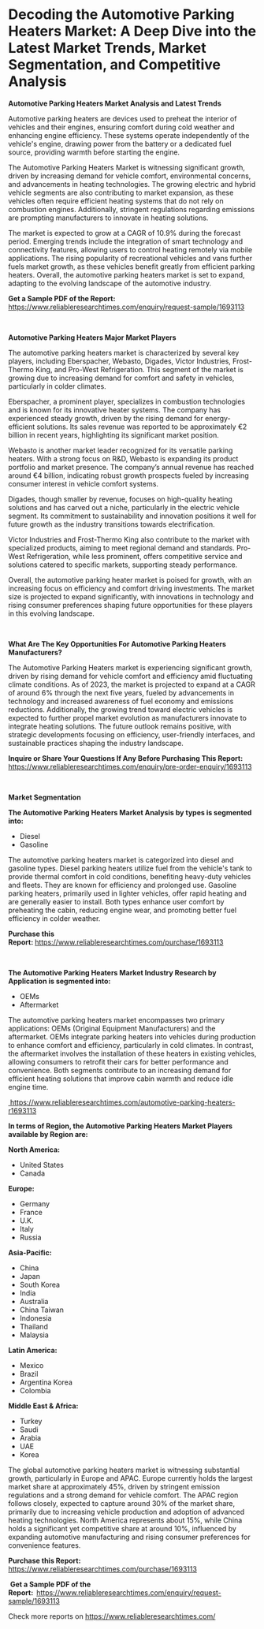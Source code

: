 <p><h1>Decoding the Automotive Parking Heaters Market: A Deep Dive into the Latest Market Trends, Market Segmentation, and Competitive Analysis</h1></p><p><strong>Automotive Parking Heaters Market Analysis and Latest Trends</strong></p>
<p><p>Automotive parking heaters are devices used to preheat the interior of vehicles and their engines, ensuring comfort during cold weather and enhancing engine efficiency. These systems operate independently of the vehicle's engine, drawing power from the battery or a dedicated fuel source, providing warmth before starting the engine.</p><p>The Automotive Parking Heaters Market is witnessing significant growth, driven by increasing demand for vehicle comfort, environmental concerns, and advancements in heating technologies. The growing electric and hybrid vehicle segments are also contributing to market expansion, as these vehicles often require efficient heating systems that do not rely on combustion engines. Additionally, stringent regulations regarding emissions are prompting manufacturers to innovate in heating solutions.</p><p>The market is expected to grow at a CAGR of 10.9% during the forecast period. Emerging trends include the integration of smart technology and connectivity features, allowing users to control heating remotely via mobile applications. The rising popularity of recreational vehicles and vans further fuels market growth, as these vehicles benefit greatly from efficient parking heaters. Overall, the automotive parking heaters market is set to expand, adapting to the evolving landscape of the automotive industry.</p></p>
<p><strong>Get a Sample PDF of the Report:&nbsp;</strong> <a href="https://www.reliableresearchtimes.com/enquiry/request-sample/1693113?utm_campaign=1940&utm_medium=2&utm_source=Github&utm_content=ia&utm_term=08012025&utm_id=automotive-parking-heaters">https://www.reliableresearchtimes.com/enquiry/request-sample/1693113</a></p>
<p>&nbsp;</p>
<p><strong>Automotive Parking Heaters Major Market Players</strong></p>
<p><p>The automotive parking heaters market is characterized by several key players, including Eberspacher, Webasto, Digades, Victor Industries, Frost-Thermo King, and Pro-West Refrigeration. This segment of the market is growing due to increasing demand for comfort and safety in vehicles, particularly in colder climates.</p><p>Eberspacher, a prominent player, specializes in combustion technologies and is known for its innovative heater systems. The company has experienced steady growth, driven by the rising demand for energy-efficient solutions. Its sales revenue was reported to be approximately €2 billion in recent years, highlighting its significant market position.</p><p>Webasto is another market leader recognized for its versatile parking heaters. With a strong focus on R&D, Webasto is expanding its product portfolio and market presence. The company’s annual revenue has reached around €4 billion, indicating robust growth prospects fueled by increasing consumer interest in vehicle comfort systems.</p><p>Digades, though smaller by revenue, focuses on high-quality heating solutions and has carved out a niche, particularly in the electric vehicle segment. Its commitment to sustainability and innovation positions it well for future growth as the industry transitions towards electrification.</p><p>Victor Industries and Frost-Thermo King also contribute to the market with specialized products, aiming to meet regional demand and standards. Pro-West Refrigeration, while less prominent, offers competitive service and solutions catered to specific markets, supporting steady performance.</p><p>Overall, the automotive parking heater market is poised for growth, with an increasing focus on efficiency and comfort driving investments. The market size is projected to expand significantly, with innovations in technology and rising consumer preferences shaping future opportunities for these players in this evolving landscape.</p></p>
<p>&nbsp;</p>
<p><strong>What Are The Key Opportunities For Automotive Parking Heaters Manufacturers?</strong></p>
<p><p>The Automotive Parking Heaters market is experiencing significant growth, driven by rising demand for vehicle comfort and efficiency amid fluctuating climate conditions. As of 2023, the market is projected to expand at a CAGR of around 6% through the next five years, fueled by advancements in technology and increased awareness of fuel economy and emissions reductions. Additionally, the growing trend toward electric vehicles is expected to further propel market evolution as manufacturers innovate to integrate heating solutions. The future outlook remains positive, with strategic developments focusing on efficiency, user-friendly interfaces, and sustainable practices shaping the industry landscape.</p></p>
<p><strong>Inquire or Share Your Questions If Any Before Purchasing This Report:</strong> <a href="https://www.reliableresearchtimes.com/enquiry/pre-order-enquiry/1693113?utm_campaign=1940&utm_medium=2&utm_source=Github&utm_content=ia&utm_term=08012025&utm_id=automotive-parking-heaters">https://www.reliableresearchtimes.com/enquiry/pre-order-enquiry/1693113</a></p>
<p>&nbsp;</p>
<p><strong>Market Segmentation</strong></p>
<p><strong>The Automotive Parking Heaters Market Analysis by types is segmented into:</strong></p>
<p><ul><li>Diesel</li><li>Gasoline</li></ul></p>
<p><p>The automotive parking heaters market is categorized into diesel and gasoline types. Diesel parking heaters utilize fuel from the vehicle's tank to provide thermal comfort in cold conditions, benefiting heavy-duty vehicles and fleets. They are known for efficiency and prolonged use. Gasoline parking heaters, primarily used in lighter vehicles, offer rapid heating and are generally easier to install. Both types enhance user comfort by preheating the cabin, reducing engine wear, and promoting better fuel efficiency in colder weather.</p></p>
<p><strong>Purchase this Report:&nbsp;</strong><a href="https://www.reliableresearchtimes.com/purchase/1693113?utm_campaign=1940&utm_medium=2&utm_source=Github&utm_content=ia&utm_term=08012025&utm_id=automotive-parking-heaters">https://www.reliableresearchtimes.com/purchase/1693113</a></p>
<p>&nbsp;</p>
<p><strong>The Automotive Parking Heaters Market Industry Research by Application is segmented into:</strong></p>
<p><ul><li>OEMs</li><li>Aftermarket</li></ul></p>
<p><p>The automotive parking heaters market encompasses two primary applications: OEMs (Original Equipment Manufacturers) and the aftermarket. OEMs integrate parking heaters into vehicles during production to enhance comfort and efficiency, particularly in cold climates. In contrast, the aftermarket involves the installation of these heaters in existing vehicles, allowing consumers to retrofit their cars for better performance and convenience. Both segments contribute to an increasing demand for efficient heating solutions that improve cabin warmth and reduce idle engine time.</p></p>
<p><a href="https://www.reliableresearchtimes.com/automotive-parking-heaters-r1693113?utm_campaign=1940&utm_medium=2&utm_source=Github&utm_content=ia&utm_term=08012025&utm_id=automotive-parking-heaters">&nbsp;https://www.reliableresearchtimes.com/automotive-parking-heaters-r1693113</a></p>
<p><strong>In terms of Region, the Automotive Parking Heaters Market Players available by Region are:</strong></p>
<p>
    <p> <strong> North America: </strong>
        <ul>
            <li>United States</li>
            <li>Canada</li>
        </ul>
        </p> 
    <p> <strong> Europe: </strong>
        <ul>
            <li>Germany</li>
            <li>France</li>
            <li>U.K.</li>
            <li>Italy</li>
            <li>Russia</li>
        </ul>
        </p> 
    <p> <strong> Asia-Pacific: </strong>
        <ul>
            <li>China</li>
            <li>Japan</li>
            <li>South Korea</li>
            <li>India</li>
            <li>Australia</li>
            <li>China Taiwan</li>
            <li>Indonesia</li>
            <li>Thailand</li>
            <li>Malaysia</li>
        </ul>
        </p> 
    <p> <strong> Latin America: </strong>
        <ul>
            <li>Mexico</li>
            <li>Brazil</li>
            <li>Argentina Korea</li>
            <li>Colombia</li>
        </ul>
        </p> 
    <p> <strong> Middle East & Africa: </strong>
        <ul>
            <li>Turkey</li>
            <li>Saudi</li>
            <li>Arabia</li>
            <li>UAE</li>
            <li>Korea</li>
        </ul>
    </p>
    </p>
<p><p>The global automotive parking heaters market is witnessing substantial growth, particularly in Europe and APAC. Europe currently holds the largest market share at approximately 45%, driven by stringent emission regulations and a strong demand for vehicle comfort. The APAC region follows closely, expected to capture around 30% of the market share, primarily due to increasing vehicle production and adoption of advanced heating technologies. North America represents about 15%, while China holds a significant yet competitive share at around 10%, influenced by expanding automotive manufacturing and rising consumer preferences for convenience features.</p></p>
<p><strong>Purchase this Report: </strong><a href="https://www.reliableresearchtimes.com/purchase/1693113?utm_campaign=1940&utm_medium=2&utm_source=Github&utm_content=ia&utm_term=08012025&utm_id=automotive-parking-heaters">https://www.reliableresearchtimes.com/purchase/1693113</a></p>
<p>&nbsp;<strong>Get a Sample PDF of the Report:&nbsp;&nbsp;</strong><a href="https://www.reliableresearchtimes.com/enquiry/request-sample/1693113?utm_campaign=1940&utm_medium=2&utm_source=Github&utm_content=ia&utm_term=08012025&utm_id=automotive-parking-heaters">https://www.reliableresearchtimes.com/enquiry/request-sample/1693113</a></p>
<p><strong></strong></p>
<p>Check more reports on <a href="https://www.reliableresearchtimes.com/?utm_campaign=1940&utm_medium=2&utm_source=Github&utm_content=ia&utm_term=08012025&utm_id=automotive-parking-heaters">https://www.reliableresearchtimes.com/</a></p>
